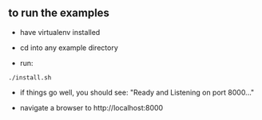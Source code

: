 ## to run the examples

* have virtualenv installed

* cd into any example directory

* run: 

 ```
 ./install.sh 
 
 ```

* if things go well, you should see: "Ready and Listening on port 8000..."

* navigate a browser to http://localhost:8000
